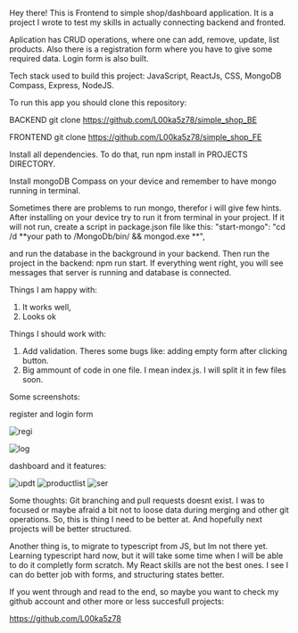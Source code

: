 Hey there! 
This is Frontend to simple shop/dashboard application.
It is a project I wrote to test my skills in actually connecting backend and fronted. 

Aplication has CRUD operations, where one can add, remove, update, list products.
Also there is a registration form where you have to give some required data. Login form is also built.

Tech stack used to build this project: JavaScript, ReactJs, CSS, MongoDB Compass, Express, NodeJS.

To run this app you should clone this repository:

BACKEND
git clone https://github.com/L00ka5z78/simple_shop_BE

FRONTEND
git clone https://github.com/L00ka5z78/simple_shop_FE

Install all dependencies. To do that, run npm install in PROJECTS DIRECTORY.

Install mongoDB Compass on your device and remember to have mongo running in terminal. 

Sometimes there are problems to run mongo, therefor i will give few hints.
After installing on your device try to run it from terminal in your project.
If it will not run, create a script in package.json file like this: "start-mongo": "cd /d **your path to /MongoDb/bin/ && mongod.exe **",

and run the database in the background in your backend. 
Then run the project in the backend: npm run start. If everything went right, you will see messages that server is running and database is connected.

Things I am happy with:
1. It works well,
2. Looks ok

Things I should work with:
1. Add validation. Theres some bugs like: adding empty form after clicking button. 
2. Big ammount of code in one file. I mean index.js. I will split it in few files soon.

Some screenshots:

register and login form

![regi](https://user-images.githubusercontent.com/110019733/223359370-27eb4ab1-de44-4ce0-9154-630f8c87581e.png)

![log](https://user-images.githubusercontent.com/110019733/223359476-79f4d2c8-c477-4196-84c7-321c2ac639e8.png)


dashboard and it features:




![updt](https://user-images.githubusercontent.com/110019733/223359668-9da77006-08d9-42e8-8738-65382570300b.png)
![productlist](https://user-images.githubusercontent.com/110019733/223359670-26a8fdf2-6065-4610-8246-a8d3a2e3fdea.png)
![ser](https://user-images.githubusercontent.com/110019733/223359673-49d2d6cb-7433-4c15-a13a-fcc4b6717986.png)

Some thoughts: Git branching and pull requests doesnt exist.
I was to focused or maybe afraid a bit not to loose data during merging and other git operations. 
So, this is thing I need to be better at. And hopefully next projects will be better structured.

Another thing is, to migrate to typescript from JS, but Im not there yet.
Learning typescript hard now, but it will take some time when I will be able to do it completly form scratch.
My React skills are not the best ones. I see I can do better job with forms, and structuring states better.

If you went through and read to the end, so maybe you want to check my github account and other
more or less succesfull projects:

https://github.com/L00ka5z78
